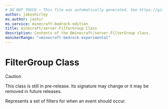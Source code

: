 ```yaml
---
# DO NOT TOUCH — This file was automatically generated. See https://github.com/mojang/minecraftapidocsgenerator to modify descriptions, examples, etc.
author: jakeshirley
ms.author: jashir
ms.service: minecraft-bedrock-edition
title: minecraft/server.FilterGroup Class
description: Contents of the @minecraft/server.FilterGroup class.
monikerRange: "=minecraft-bedrock-experimental"
---
```

# FilterGroup Class

> [!CAUTION]
> This class is still in pre-release.  Its signature may change or it may be removed in future releases.

Represents a set of filters for when an event should occur.
